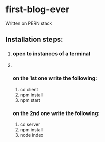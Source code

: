 # first-blog-ever

Written on PERN stack

<h2>Installation steps:</h2>
<ol>
<li>
<h3>open to instances of a terminal</h3>
</li>
<li>&nbsp;
<h3>on the 1st one write the following:</h3>
<ol>
  <li>cd client</li>
  <li>npm install</li>
<li>npm start</li>
</ol>

<h3>on the 2nd one write the following:</h3>
<ol>
  <li>cd server</li>
<li>
npm install</li>
<li>node index</li>
</ol>
</li>
</ol>
